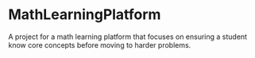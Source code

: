 # MathLearningPlatform
A project for a math learning platform that focuses on ensuring a student know core concepts before moving to harder problems.
